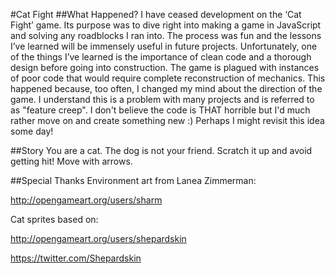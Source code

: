 #Cat Fight
##What Happened?
I have ceased development on the ‘Cat Fight’ game. Its purpose was to dive right into making a game in JavaScript and solving any roadblocks I ran into. The process was fun and the lessons I’ve learned will be immensely useful in future projects.
Unfortunately, one of the things I’ve learned is the importance of clean code and a thorough design before going into construction. The game is plagued with instances of poor code that would require complete reconstruction of mechanics. This happened because, too often, I changed my mind about the direction of the game. I understand this is a problem with many projects and is referred to as "feature creep". I don't believe the code is THAT horrible but I'd much rather move on and create something new :) Perhaps I might revisit this idea some day!

##Story
You are a cat. The dog is not your friend. Scratch it up and avoid getting hit! Move with arrows.

##Special Thanks
Environment art from Lanea Zimmerman:

http://opengameart.org/users/sharm

Cat sprites based on:

http://opengameart.org/users/shepardskin

https://twitter.com/Shepardskin
